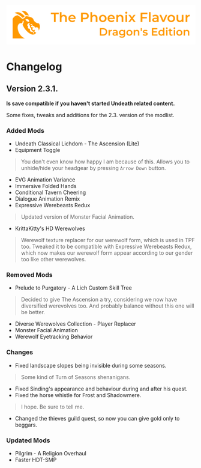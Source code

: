 ![image](images/Banner.webp)

# Changelog

## Version 2.3.1.

**Is save compatible if you haven't started Undeath related content.**

Some fixes, tweaks and additions for the 2.3. version of the modlist.

### Added Mods

* Undeath Classical Lichdom - The Ascension (Lite)
* Equipment Toggle
> You don't even know how happy I am because of this. Allows you to unhide/hide your headgear by pressing `Arrow Down` button. 
* EVG Animation Variance
* Immersive Folded Hands
* Conditional Tavern Cheering
* Dialogue Animation Remix
* Expressive Werebeasts Redux
> Updated version of Monster Facial Animation.
* KrittaKitty's HD Werewolves
> Werewolf texture replacer for our werewolf form, which is used in TPF too. Tweaked it to be compatible with Expressive Werebeasts Redux, which now makes our werewolf form appear according to our gender too like other werewolves.

### Removed Mods

* Prelude to Purgatory - A Lich Custom Skill Tree
> Decided to give The Ascension a try, considering we now have diversified werevolves too. And probably balance without this one will be better.
* Diverse Werewolves Collection - Player Replacer
* Monster Facial Animation
* Werewolf Eyetracking Behavior

### Changes

* Fixed landscape slopes being invisible during some seasons.
> Some kind of Turn of Seasons shenanigans.
* Fixed Sinding's appearance and behaviour during and after his quest.
* Fixed the horse whistle for Frost and Shadowmere.
> I hope. Be sure to tell me.
* Changed the thieves guild quest, so now you can give gold only to beggars.

### Updated Mods

* Pilgrim - A Religion Overhaul
* Faster HDT-SMP
